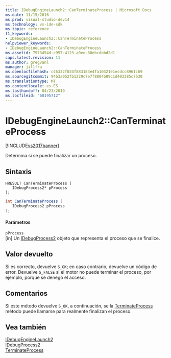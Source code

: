 ```yaml
---
title: IDebugEngineLaunch2::CanTerminateProcess | Microsoft Docs
ms.date: 11/15/2016
ms.prod: visual-studio-dev14
ms.technology: vs-ide-sdk
ms.topic: reference
f1_keywords:
- IDebugEngineLaunch2::CanTerminateProcess
helpviewer_keywords:
- IDebugEngineLaunch2::CanTerminateProcess
ms.assetid: 7973454d-c957-4123-a0ee-80ebcdbbd2d1
caps.latest.revision: 11
ms.author: gregvanl
manager: jillfra
ms.openlocfilehash: c46332f024f883183e4fa10321e1ecdcc8961c69
ms.sourcegitcommit: 94b3a052fb1229c7e7f8804b09c1d403385c7630
ms.translationtype: MT
ms.contentlocale: es-ES
ms.lasthandoff: 04/23/2019
ms.locfileid: "68195712"
---
```

# <a name="idebugenginelaunch2canterminateprocess"></a>IDebugEngineLaunch2::CanTerminateProcess
[!INCLUDE[vs2017banner](../../../includes/vs2017banner.md)]

Determina si se puede finalizar un proceso.  
  
## <a name="syntax"></a>Sintaxis  
  
```cpp#  
HRESULT CanTerminateProcess (   
   IDebugProcess2* pProcess  
);  
```  
  
```csharp  
int CanTerminateProcess (   
   IDebugProcess2 pProcess  
);  
```  
  
#### <a name="parameters"></a>Parámetros  
 `pProcess`  
 [in] Un [IDebugProcess2](../../../extensibility/debugger/reference/idebugprocess2.md) objeto que representa el proceso que se finalice.  
  
## <a name="return-value"></a>Valor devuelto  
 Si es correcto, devuelve `S_OK`; en caso contrario, devuelve un código de error. Devuelve `S_FALSE` si el motor no puede terminar el proceso, por ejemplo, porque se denegó el acceso.  
  
## <a name="remarks"></a>Comentarios  
 Si este método devuelve `S_OK`, a continuación, se la [TerminateProcess](../../../extensibility/debugger/reference/idebugenginelaunch2-terminateprocess.md) método puede llamarse para realmente finalizan el proceso.  
  
## <a name="see-also"></a>Vea también  
 [IDebugEngineLaunch2](../../../extensibility/debugger/reference/idebugenginelaunch2.md)   
 [IDebugProcess2](../../../extensibility/debugger/reference/idebugprocess2.md)   
 [TerminateProcess](../../../extensibility/debugger/reference/idebugenginelaunch2-terminateprocess.md)
